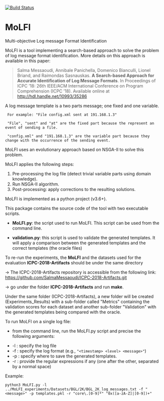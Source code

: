 [![Build Status](https://travis-ci.org/donghwan-shin/MoLFI.svg?branch=master)](https://travis-ci.org/donghwan-shin/MoLFI)

# MoLFI 
Multi-objective Log message Format Identification

MoLFI is a tool implementing a search-based approach to solve the problem of log message format identification.
More details on this approach is available in this paper:

> Salma Messaoudi, Annibale Panichella, Domenico Bianculli, Lionel Briand, and Raimondas Sasnauskas. __A Search-based Approach for Accurate Identification of Log Message Formats__. In Proceedings of ICPC ’18: 26th IEEE/ACM International Conference on Program Comprehension (ICPC ’18).  Available online at http://hdl.handle.net/10993/35286


A log message template is a two parts message; one fixed and one variable.

     For example: "File config.xml sent at 191.168.1.3"

     "File", "sent" and "at" are the fixed part because the represent an event of sending a file.

     "config.xml" and "191.168.1.3" are the variable part because they change with the occurrence of the sending event.

MoLFI uses an evolutionary approach based on NSGA-II to solve this problem.

MoLFI applies the following steps:

1. Pre-processing the log file (detect trivial variable parts using domain knowledge).
1. Run NSGA-II algorithm.
1. Post-processing: apply corrections to the resulting solutions.

MoLFI is implemented as a python project (v3.6+).

This package contains the source code of the tool with two executable scripts.

* **MoLFI.py**: the script used to run MoLFI. This script can be used from the command line.   

* **validation.py**: this script is used to validate the generated templates. It will apply a comparison between the generated templates and the correct templates (the oracle files)


To re-run the experiments, the **MoLFI** and the datasets used for the evaluation **ICPC-2018-Artifacts** should be under the same directory

-> The ICPC-2018-Artifacts repository is accessible from the following link: https://github.com/SalmaMessaoudi/ICPC-2018-Artifacts.git

-> go under the folder **ICPC-2018-Artifacts** and run **make**.

Under the same folder (ICPC-2018-Artifacts), a new folder will be created (Experiments_Results) with a sub-folder called "Metrics" containing the validation scores for each dataset and another sub-folder "Validation" with the generated templates being compared with the oracle.

To run MoLFI on a single log file:

- from the command line, run the MoLFI.py script and precise the following arguments:
*  -l : specify the log file
*  -f : specify the log format (e.g., `"<timestamp> <level> <message>"`)
*  -p : specify where to save the generated templates.
*  -r : provide the regular expressions if any (one after the other, separated by a normal space)

Example:
```shell script
python3 MoLFI.py -l ../MoLFI_experiments/Datasets/BGL/2K/BGL_2K_log_messages.txt -f "<message>" -p templates.pkl -r "core\.[0-9]*" "0x([a-zA-Z]|[0-9])+"
```
